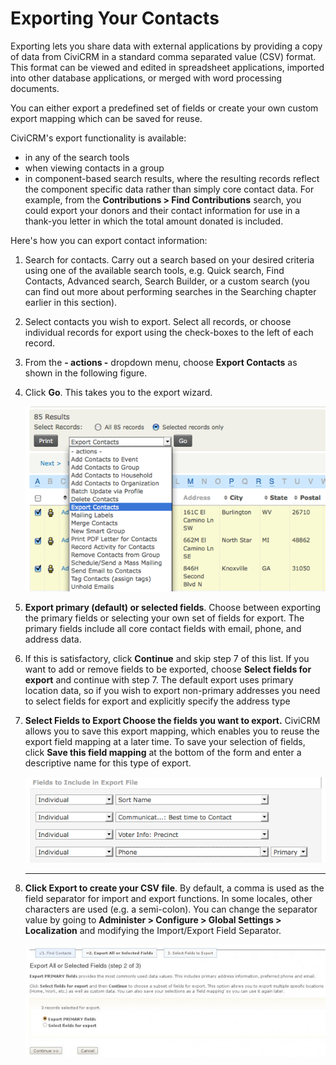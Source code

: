 Exporting Your Contacts
=======================

Exporting lets you share data with external applications by providing a
copy of data from CiviCRM in a standard comma separated value (CSV)
format. This format can be viewed and edited in spreadsheet
applications, imported into other database applications, or merged with
word processing documents.

You can either export a predefined set of fields or create your own
custom export mapping which can be saved for reuse.

CiviCRM's export functionality is available:

-   in any of the search tools
-   when viewing contacts in a group
-   in component-based search results, where the resulting records
    reflect the component specific data rather than simply core contact
    data. For example, from the **Contributions > Find Contributions**
    search, you could export your donors and their contact information
    for use in a thank-you letter in which the total amount donated is
    included.

Here's how you can export contact information:

1.  Search for contacts. Carry out a search based on your desired
    criteria using one of the available search tools, e.g. Quick search,
    Find Contacts, Advanced search, Search Builder, or a custom search
    (you can find out more about performing searches in the Searching
    chapter earlier in this section).
2.  Select contacts you wish to export. Select all records, or choose
    individual records for export using the check-boxes to the left of
    each record. 
3.  From the **- actions -** dropdown menu, choose **Export Contacts**
    as shown in the following figure.
4.  Click **Go**. This takes you to the export wizard. 
     
    ![ExportFromSearch](/images/CiviCRM_update-CiviCore-ExportFromSearch-en.png "ExportFromSearch")
    
5.  **Export primary (default) or selected fields**. Choose between
    exporting the primary fields or selecting your own set of fields for
    export. The primary fields include all core contact fields with
    email, phone, and address data. 
6.  If this is satisfactory, click **Continue** and skip step 7 of this
    list. If you want to add or remove fields to be exported, choose
    **Select fields for export** and continue with step 7. The default
    export uses primary location data, so if you wish to export
    non-primary addresses you need to select fields for export and
    explicitly specify the address type
7.  **Select Fields to Export Choose the fields you want to export.**
    CiviCRM allows you to save this export mapping, which enables you to
    reuse the export field mapping at a later time. To save your
    selection of fields, click **Save this field mapping** at the bottom
    of the form and enter a descriptive name for this type of export. 
     
    ![ExportSelectFlds](/images/CiviCRM_update-CiviCore-ExportSelectFlds-en.png "ExportSelectFlds")
    
    ****
8.  **Click Export to create your CSV file**. By default, a comma is
    used as the field separator for import and export functions. In some
    locales, other characters are used (e.g. a semi-colon). You can
    change the separator value by going to **Administer > Configure >
    Global Settings > Localization** and modifying the Import/Export
    Field Separator. 
     
    ![s2](/images/CiviCRM-Export-resized_600x225_s2-en.jpg "s2") 

